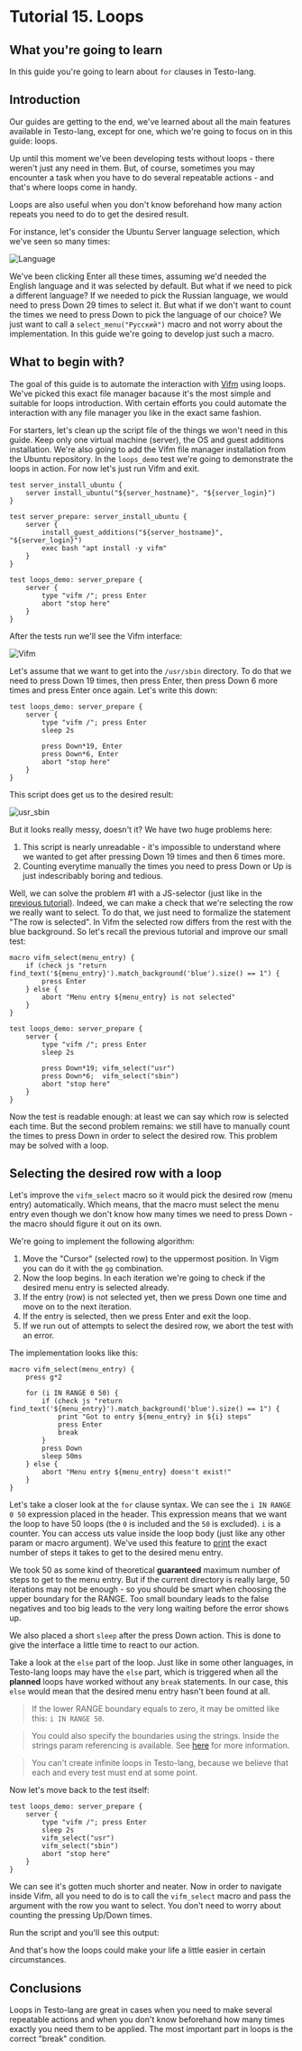 # Tutorial 15. Loops

## What you're going to learn

In this guide you're going to learn about `for` clauses in Testo-lang.

## Introduction

Our guides are getting to the end, we've learned about all the main features available in Testo-lang, except for one, which we're going to focus on in this guide: loops.

Up until this moment we've been developing tests without loops - there weren't just any need in them. But, of course, sometimes you may encounter a task when you have to do several repeatable actions - and that's where loops come in handy.

Loops are also useful when you don't know beforehand how many action repeats you need to do to get the desired result.

For instance, let's consider the Ubuntu Server language selection, which we've seen so many times:

![Language](imgs/language.png)

We've been clicking Enter all these times, assuming we'd needed the English language and it was selected by default. But what if we need to pick a different language? If we needed to pick the Russian language, we would need to press Down 29 times to select it. But what if we don't want to count the times we need to press Down to pick the language of our choice? We just want to call a `select_menu("Русский")` macro and not worry about the implementation. In this guide we're going to develop just such a macro.

## What to begin with?

The goal of this guide is to automate the interaction with [Vifm](https://www.tecmint.com/vifm-commandline-based-file-manager-for-linux/) using loops. We've picked this exact file manager bacause it's the most simple and suitable for loops introduction. With certain efforts you could automate the interaction with any file manager you like in the exact same fashion.

For starters, let's clean up the script file of the things we won't need in this guide. Keep only one virtual machine (server), the OS and guest additions installation. We're also going to add the Vifm file manager installation from the Ubuntu repository. In the `loops_demo` test we're going to demonstrate the loops in action. For now let's just run Vifm and exit.

```testo
test server_install_ubuntu {
	server install_ubuntu("${server_hostname}", "${server_login}")
}

test server_prepare: server_install_ubuntu {
	server {
		install_guest_additions("${server_hostname}", "${server_login}")
		exec bash "apt install -y vifm"
	}
}

test loops_demo: server_prepare {
	server {
		type "vifm /"; press Enter
		abort "stop here"
	}
}
```

After the tests run we'll see the Vifm interface:

![Vifm](imgs/Vifm.png)

Let's assume that we want to get into the `/usr/sbin` directory. To do that we need to press Down 19 times, then press Enter, then press Down 6 more times and press Enter once again. Let's write this down:

```testo
test loops_demo: server_prepare {
	server {
		type "vifm /"; press Enter
		sleep 2s

		press Down*19, Enter
		press Down*6, Enter
		abort "stop here"
	}
}
```

This script does get us to the desired result:

![usr_sbin](imgs/usr_sbin.png)

But it looks really messy, doesn't it? We have two huge problems here:
1. This script is nearly unreadable - it's impossible to understand where we wanted to get after pressing Down 19 times and then 6 times more.
2. Counting everytime manually the times you need to press Down or Up is just indescribably boring and tedious.

Well, we can solve the problem #1 with a JS-selector (just like in the [previous tutorial](../14%20-%20js)). Indeed, we can make a check that we're selecting the row we really want to select. To do that, we just need to formalize the statement "The row is selected". In Vifm the selected row differs from the rest with the blue background. So let's recall the previous tutorial and improve our small test:

```testo
macro vifm_select(menu_entry) {
	if (check js "return find_text('${menu_entry}').match_background('blue').size() == 1") {
		press Enter
	} else {
		abort "Menu entry ${menu_entry} is not selected"
	}
}

test loops_demo: server_prepare {
	server {
		type "vifm /"; press Enter
		sleep 2s

		press Down*19; vifm_select("usr")
		press Down*6;  vifm_select("sbin")
		abort "stop here"
	}
}
```

Now the test is readable enough: at least we can say which row is selected each time. But the second problem remains: we still have to manually count the times to press Down in order to select the desired row. This problem may be solved with a loop.

## Selecting the desired row with a loop

Let's improve the `vifm_select` macro so it would pick the desired row (menu entry) automatically. Which means, that the macro must select the menu entry even though we don't know how many times we need to press Down - the macro should figure it out on its own.

We're going to implement the following algorithm:
1. Move the "Cursor" (selected row) to the uppermost position. In Vigm you can do it with the `gg` combination.
2. Now the loop begins. In each iteration we're going to check if the desired menu entry is selected already.
3. If the entry (row) is not selected yet, then we press Down one time and move on to the next iteration.
4. If the entry is selected, then we press Enter and exit the loop.
5. If we run out of attempts to select the desired row, we abort the test with an error.

The implementation looks like this:

```testo
macro vifm_select(menu_entry) {
	press g*2

	for (i IN RANGE 0 50) {
		if (check js "return find_text('${menu_entry}').match_background('blue').size() == 1") {
			print "Got to entry ${menu_entry} in ${i} steps"
			press Enter
			break
		}
		press Down
		sleep 50ms
	} else {
		abort "Menu entry ${menu_entry} doesn't exist!"
	}
}
```

Let's take a closer look at the `for` clause syntax. We can see the `i IN RANGE 0 50` expression placed in the header. This expression means that we want the loop to have 50 loops (the `0` is included and the `50` is excluded). `i` is a counter. You can access uts value inside the loop body (just like any other param or macro argument). We've used this feature to [print](../../reference/Actions.md#print) the exact number of steps it takes to get to the desired menu entry.

We took 50 as some kind of theoretical **guaranteed** maximum number of steps to get to the menu entry. But if the current directory is really large, 50 iterations may not be enough - so you should be smart when choosing the upper boundary for the RANGE. Too small boundary leads to the false negatives and too big leads to the very long waiting before the error shows up.

We also placed a short `sleep` after the press Down action. This is done to give the interface a little time to react to our action.

Take a look at the `else` part of the loop. Just like in some other languages, in Testo-lang loops may have the `else` part, which is triggered when all the **planned** loops have worked without any `break` statements. In our case, this `else` would mean that the desired menu entry hasn't been found at all.

> If the lower RANGE boundary equals to zero, it may be omitted like this: `i IN RANGE 50`.

> You could also specify the boundaries using the strings. Inside the strings param referencing is available. See [here](../../reference/Loops.md) for more information.

> You can't create infinite loops in Testo-lang, because we believe that each and every test must end at some point.

Now let's move back to the test itself:

```testo
test loops_demo: server_prepare {
	server {
		type "vifm /"; press Enter
		sleep 2s
		vifm_select("usr")
		vifm_select("sbin")
		abort "stop here"
	}
}
```

We can see it's gotten much shorter and neater. Now in order to navigate inside Vifm, all you need to do is to call the `vifm_select` macro and pass the argument with the row you want to select. You don't need to worry about counting the pressing Up/Down times.

Run the script and you'll see this output:

<Asset id="terminal1"/>

And that's how the loops could make your life a little easier in certain circumstances.

## Conclusions

Loops in Testo-lang are great in cases when you need to make several repeatable actions and when you don't know beforehand how many times exactly you need them to be applied. The most important part in loops is the correct "break" condition.
